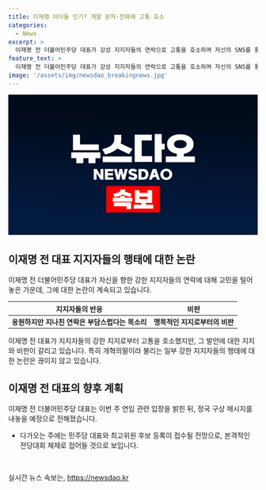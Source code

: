 ```yaml
---
title: 이재명 아이돌 인기? 개딸 문자·전화에 고통 호소
categories:
  - News
excerpt: >
  이재명 전 더불어민주당 대표가 강성 지지자들의 연락으로 고통을 호소하며 자신의 SNS를 통해 전화·문자 그만 좀.. 시도 때도 없는 문자, 전화는 응원과 격려가 아니라 고통을 주는 것이라고 밝힌 가운데, 그의 이별에 대한 지지자들의 강한 행태에 대한 비판이 계속되고 있다. 지난 30일 이전 대표는 강력한 지지자들에 의해 좌표 찍기, 수박(비이재명계) 색출, 문자 폭탄 등의 행동에 시달리고 있다고 지적했다. 이에 대해 이 전 대표는 연임 관련 입장을 밝혀 정국 구상 메시지를 내놓을 예정이다.
feature_text: >
  이재명 전 더불어민주당 대표가 강성 지지자들의 연락으로 고통을 호소하며 자신의 SNS를 통해 전화·문자 그만 좀.. 시도 때도 없는 문자, 전화는 응원과 격려가 아니라 고통을 주는 것이라고 밝힌 가운데, 그의 이별에 대한 지지자들의 강한 행태에 대한 비판이 계속되고 있다. 지난 30일 이전 대표는 강력한 지지자들에 의해 좌표 찍기, 수박(비이재명계) 색출, 문자 폭탄 등의 행동에 시달리고 있다고 지적했다. 이에 대해 이 전 대표는 연임 관련 입장을 밝혀 정국 구상 메시지를 내놓을 예정이다.
image: '/assets/img/newsdao_breakingnews.jpg'
---
```


<p><img src="/assets/img/newsdao_breakingnews.jpg" alt="pcversion 속보" /></p>

<h2 data-ke-size="size26">이재명 전 대표 지지자들의 행태에 대한 논란</h2>

<p data-ke-size="size16">이재명 전 더불어민주당 대표가 자신을 향한 강한 지지자들의 연락에 대해 고민을 털어놓은 가운데, 그에 대한 논란이 계속되고 있습니다.</p>

<table>
    <thead>
        <tr>
            <th>지지자들의 반응</th>
            <th>비판</th>
        </tr>
    </thead>
    <tbody>
        <tr>
            <td style="text-align: center; height: 17px;"><b>응원하지만 지나친 연락은 부담스럽다는 목소리</b></td>
            <td style="text-align: center; height: 17px;"><b>맹목적인 지지로부터의 비판</b></td>
        </tr>
    </tbody>
</table>

<p data-ke-size="size16">이재명 전 대표가 지지자들의 강한 지지로부터 고통을 호소했지만, 그 발언에 대한 지지와 비판이 갈리고 있습니다. 특히 개혁의딸이라 불리는 일부 강한 지지자들의 행태에 대한 논란은 끊이지 않고 있습니다.</p>

<h2 data-ke-size="size26">이재명 전 대표의 향후 계획</h2>

<p data-ke-size="size16">이재명 전 더불어민주당 대표는 이번 주 연임 관련 입장을 밝힌 뒤, 정국 구상 메시지를 내놓을 예정으로 전해졌습니다.</p>

<ul>
    <li>다가오는 주에는 민주당 대표와 최고위원 후보 등록이 접수될 전망으로, 본격적인 전당대회 체제로 접어들 것으로 보입니다.</li>
</ul>

<p data-ke-size="size16">&nbsp;</p>
실시간 뉴스 속보는, <a href="https://newsdao.kr" rel="dofollow">https://newsdao.kr</a>


